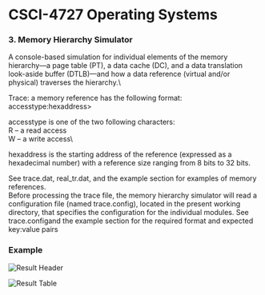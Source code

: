 # CSCI-4727 Operating Systems
### 3. Memory Hierarchy Simulator

A console-based simulation for individual elements of the memory hierarchy—a page table (PT), a data cache (DC), and a data translation look-aside buffer (DTLB)—and how a data reference (virtual and/or physical) traverses the hierarchy.\

Trace: a memory reference has the following format:\
accesstype:hexaddress>
    
accesstype is one of the two following characters:\
R – a read access\
W – a write access\
    
hexaddress is the starting address of the reference (expressed as a hexadecimal number) with a reference size ranging from 8 bits to 32 bits. 

See trace.dat, real_tr.dat, and the example section for examples of memory references.\
Before processing the trace file, the memory hierarchy simulator will read a configuration file (named trace.config), located in the present working directory, that specifies the configuration for the individual modules. See trace.configand the example section for the required format and expected key:value pairs

### Example
![Result Header](https://i.ibb.co/jMZFM8q/Image1.jpg)

![Result Table](https://i.ibb.co/MpSGZkb/Image2.jpg)


